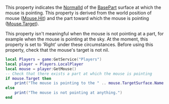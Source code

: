 This property indicates the [NormalId](https://developer.roblox.com/en-us/api-reference/enum/NormalId) of the [BasePart](https://developer.roblox.com/en-us/api-reference/class/BasePart) surface at which the mouse is pointing. This property is derived from the world position of mouse ([Mouse.Hit](https://developer.roblox.com/en-us/api-reference/property/Mouse/Hit)) and the part toward which the mouse is pointing ([Mouse.Target](https://developer.roblox.com/en-us/api-reference/property/Mouse/Target)).

This property isn't meaningful when the mouse is not pointing at a part, for example when the mouse is pointing at the sky. At the moment, this property is set to 'Right' under these circumstances. Before using this property, check that the mouse's target is not nil.

```lua
local Players = game:GetService("Players")
local player = Players.LocalPlayer
local mouse = player:GetMouse()
-- Check that there exists a part at which the mouse is pointing
if mouse.Target then
    print("The mouse is pointing to the " .. mouse.TargetSurface.Name .. " side of " .. mouse.Target.Name)
else
    print("The mouse is not pointing at anything.")
end
```